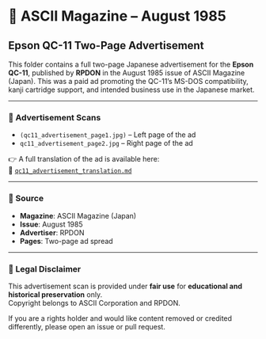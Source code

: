 # 📰 ASCII Magazine – August 1985

## Epson QC-11 Two-Page Advertisement

This folder contains a full two-page Japanese advertisement for the **Epson QC-11**, published by **RPDON** in the August 1985 issue of ASCII Magazine (Japan). This was a paid ad promoting the QC-11’s MS-DOS compatibility, kanji cartridge support, and intended business use in the Japanese market.

---

### 📄 Advertisement Scans

- `(qc11_advertisement_page1.jpg)` – Left page of the ad
- `qc11_advertisement_page2.jpg` – Right page of the ad

👉 A full translation of the ad is available here:  
📘 [`qc11_advertisement_translation.md`](qc11_advertisement_translation.md)

---

### 📝 Source

- **Magazine**: ASCII Magazine (Japan)
- **Issue**: August 1985
- **Advertiser**: RPDON
- **Pages**: Two-page ad spread

---

### 📜 Legal Disclaimer

This advertisement scan is provided under **fair use** for **educational and historical preservation** only.  
Copyright belongs to ASCII Corporation and RPDON.

If you are a rights holder and would like content removed or credited differently, please open an issue or pull request.
